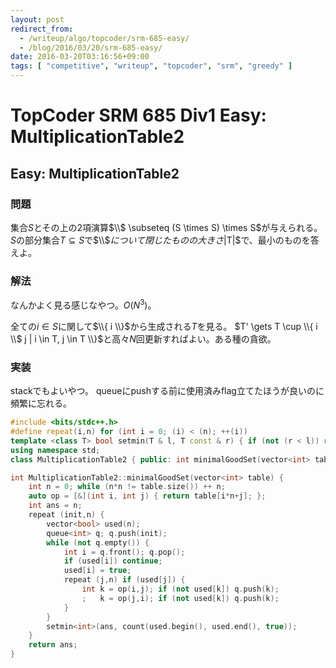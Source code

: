 ```yaml
---
layout: post
redirect_from:
  - /writeup/algo/topcoder/srm-685-easy/
  - /blog/2016/03/20/srm-685-easy/
date: 2016-03-20T03:16:56+09:00
tags: [ "competitive", "writeup", "topcoder", "srm", "greedy" ]
---
```


# TopCoder SRM 685 Div1 Easy: MultiplicationTable2

## Easy: MultiplicationTable2

### 問題

集合$S$とその上の2項演算$\\$ \subseteq (S \times S) \times S$が与えられる。
$S$の部分集合$T \subseteq S$で$\\$$について閉じたものの大きさ$|T|$で、最小のものを答えよ。

### 解法

なんかよく見る感じなやつ。$O(N^3)$。

全ての$i \in S$に関して$\\{ i \\}$から生成される$T$を見る。
$T' \gets T \cup \\{ i \\$ j | i \in T, j \in T \\}$と高々$N$回更新すればよい。ある種の貪欲。

### 実装

stackでもよいやつ。
queueにpushする前に使用済みflag立てたほうが良いのに頻繁に忘れる。

``` c++
#include <bits/stdc++.h>
#define repeat(i,n) for (int i = 0; (i) < (n); ++(i))
template <class T> bool setmin(T & l, T const & r) { if (not (r < l)) return false; l = r; return true; }
using namespace std;
class MultiplicationTable2 { public: int minimalGoodSet(vector<int> table); };

int MultiplicationTable2::minimalGoodSet(vector<int> table) {
    int n = 0; while (n*n != table.size()) ++ n;
    auto op = [&](int i, int j) { return table[i*n+j]; };
    int ans = n;
    repeat (init,n) {
        vector<bool> used(n);
        queue<int> q; q.push(init);
        while (not q.empty()) {
            int i = q.front(); q.pop();
            if (used[i]) continue;
            used[i] = true;
            repeat (j,n) if (used[j]) {
                int k = op(i,j); if (not used[k]) q.push(k);
                ;   k = op(j,i); if (not used[k]) q.push(k);
            }
        }
        setmin<int>(ans, count(used.begin(), used.end(), true));
    }
    return ans;
}
```
